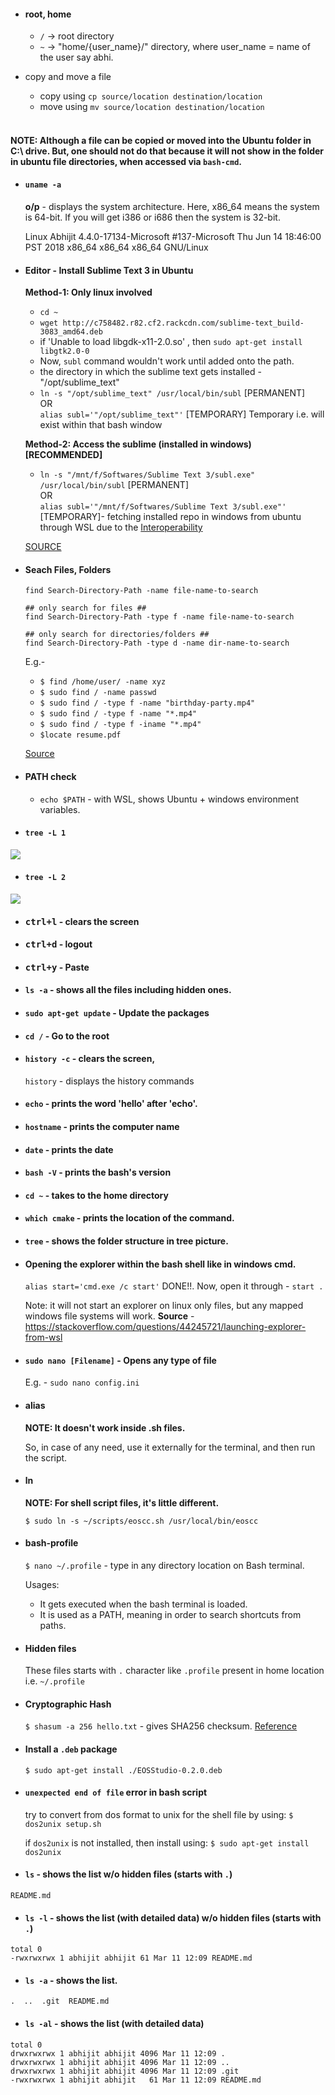 * #### root, home
    * `/`  -> root directory
    * `~`  -> "home/{user_name}/" directory, where user_name = name of the user say abhi.
* copy and move a file
	- copy using `cp source/location destination/location`
	- move using `mv source/location destination/location`
	
	<br/>
#### NOTE: Although a file can be copied or moved into the Ubuntu folder in C:\ drive. But, one should not do that because it will not show in the folder in ubuntu file directories, when accessed via `bash-cmd`.
		
* #### `uname -a`
	**o/p** - displays the system architecture. Here, x86_64 means the system is 64-bit. If you will get i386 or i686 then the system is 32-bit. 

	Linux Abhijit 4.4.0-17134-Microsoft #137-Microsoft Thu Jun 14 18:46:00 PST 2018 x86_64 x86_64 x86_64 GNU/Linux

* #### Editor - Install Sublime Text 3 in Ubuntu
	**Method-1: Only linux involved**
    * `cd ~`
    * `wget http://c758482.r82.cf2.rackcdn.com/sublime-text_build-3083_amd64.deb`
    * if 'Unable to load libgdk-x11-2.0.so' , then `sudo apt-get install libgtk2.0-0`
    * Now, `subl` command wouldn't work until added onto the path.
    * the directory in which the sublime text gets installed - "/opt/sublime_text"
	* `ln -s "/opt/sublime_text" /usr/local/bin/subl` [PERMANENT] <br/>
					OR <br/>
	  `alias subl='"/opt/sublime_text"'`	 [TEMPORARY]  Temporary i.e. will exist within that bash window 
	
    **Method-2: Access the sublime (installed in windows) [RECOMMENDED]** 
	* `ln -s "/mnt/f/Softwares/Sublime Text 3/subl.exe" /usr/local/bin/subl` [PERMANENT] <br/>
						OR <br/>
	  `alias subl='"/mnt/f/Softwares/Sublime Text 3/subl.exe"'` [TEMPORARY]- fetching installed repo in windows from ubuntu through WSL due to the [Interoperability](https://blogs.msdn.microsoft.com/wsl/2016/10/19/windows-and-ubuntu-interoperability/) 
      
    
    [SOURCE](http://docs.sublimetext.info/en/latest/getting_started/install.html)
* #### Seach Files, Folders
	```
	find Search-Directory-Path -name file-name-to-search
	
	## only search for files ##
	find Search-Directory-Path -type f -name file-name-to-search
	
	## only search for directories/folders ##
	find Search-Directory-Path -type d -name dir-name-to-search
	```
	E.g.- 
	* `$ find /home/user/ -name xyz`
	* `$ sudo find / -name passwd`
	* `$ sudo find / -type f -name "birthday-party.mp4"`
	* `$ sudo find / -type f -name "*.mp4"`
	* `$ sudo find / -type f -iname "*.mp4"`
	* `$locate resume.pdf`
	
  [Source](https://www.cyberciti.biz/faq/linux-how-can-i-find-a-file-on-my-system/)
	
* #### PATH check
    * `echo $PATH` - with WSL, shows Ubuntu + windows environment variables.
    
* #### ```tree -L 1``` 

![](https://github.com/abhi3700/My_Learning_Linux_essentials/blob/master/Images/1.png)

* #### ```tree -L 2```

![](https://github.com/abhi3700/My_Learning_Linux_essentials/blob/master/Images/2.png)

* #### <kbd>ctrl+l</kbd> - clears the screen
* #### <kbd>ctrl+d</kbd> - logout 
* #### <kbd>ctrl+y</kbd> - Paste
* #### `ls -a` - shows all the files including hidden ones.
* #### ```sudo apt-get update``` - Update the packages
* #### ```cd /``` - Go to the root 
* #### ```history -c``` - clears the screen, 
  ```history``` - displays the history commands
* #### ```echo``` - prints the word 'hello' after 'echo'.
* #### ```hostname``` - prints the computer name
* #### ```date``` - prints the date
* #### ```bash -V``` - prints the bash's version
* #### ```cd ~``` - takes to the home directory
* #### `which cmake` - prints the location of the command.
* #### `tree` - shows the folder structure in tree picture.
* #### Opening the explorer within the bash shell like in windows cmd.
	```alias start='cmd.exe /c start'```
   DONE!!.
	Now, open it through - 
	```start .```	

   Note: it will not start an explorer on linux only files, but any mapped windows file systems will work.
   **Source** - https://stackoverflow.com/questions/44245721/launching-explorer-from-wsl

* #### ```sudo nano [Filename]``` - Opens any type of file
  E.g. - ```sudo nano config.ini```
  
* #### alias
	**NOTE: It doesn't work inside .sh files.**
	
	So, in case of any need, use it externally for the terminal, and then run the script.
* #### ln
	**NOTE: For shell script files, it's little different.**
	
	`$ sudo ln -s ~/scripts/eoscc.sh /usr/local/bin/eoscc`
* #### bash-profile
	`$ nano ~/.profile` - type in any directory location on Bash terminal.
	
	Usages:
	- It gets executed when the bash terminal is loaded.
	- It is used as a PATH, meaning in order to search shortcuts from paths.
* #### Hidden files
	These files starts with `.` character like `.profile` present in home location i.e. `~/.profile`
* #### Cryptographic Hash
  `$ shasum -a 256 hello.txt` - gives SHA256 checksum.
  [Reference](http://manpages.ubuntu.com/manpages/bionic/man1/shasum.1p.html)
* #### Install a `.deb` package
	`$ sudo apt-get install ./EOSStudio-0.2.0.deb`

* #### `unexpected end of file` error in bash script
	try to convert from dos format to unix for the shell file by using: `$ dos2unix setup.sh`
	
	if `dos2unix` is not installed, then install using: `$ sudo apt-get install dos2unix`
* #### `ls` - shows the list w/o hidden files (starts with `.`)
```console
README.md
```
* #### `ls -l` - shows the list (with detailed data) w/o hidden files (starts with `.`)
```console
total 0
-rwxrwxrwx 1 abhijit abhijit 61 Mar 11 12:09 README.md
```
* #### `ls -a` - shows the list.
```console
.  ..  .git  README.md
```
* #### `ls -al` - shows the list (with detailed data)
```console
total 0
drwxrwxrwx 1 abhijit abhijit 4096 Mar 11 12:09 .
drwxrwxrwx 1 abhijit abhijit 4096 Mar 11 12:09 ..
drwxrwxrwx 1 abhijit abhijit 4096 Mar 11 12:09 .git
-rwxrwxrwx 1 abhijit abhijit   61 Mar 11 12:09 README.md
```
